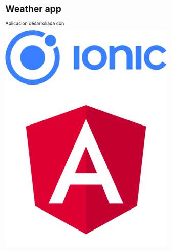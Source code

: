 

# Weather app


Aplicacion desarrollada con <br>

![Ionic](images/ionic.png)
![Angular](images/angular.png)
